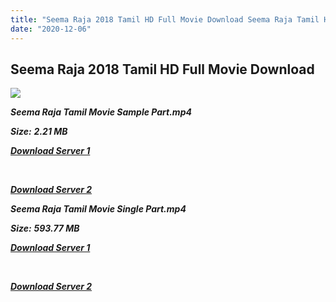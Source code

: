 ```yaml
---
title: "Seema Raja 2018 Tamil HD Full Movie Download Seema Raja Tamil HD Movie Download"
date: "2020-12-06"
---
```


## Seema Raja 2018 Tamil HD Full Movie Download 

![](https://images.moviebuff.com/776966f5-0c59-4e43-bd2e-6689312b7326?w=1000)

**_Seema Raja Tamil Movie Sample Part.mp4_**

**_Size:_** **_2.21 MB_**

**_[Download Server 1](http://b7.wetransfer.vip/files/Tamil{525e4ed8fa01f01a9103e1e2d0de788082fff3ddd3718eaf08f87fc8fd9b0ee6}20Movies/Tamil{525e4ed8fa01f01a9103e1e2d0de788082fff3ddd3718eaf08f87fc8fd9b0ee6}202018{525e4ed8fa01f01a9103e1e2d0de788082fff3ddd3718eaf08f87fc8fd9b0ee6}20Movies/Seema{525e4ed8fa01f01a9103e1e2d0de788082fff3ddd3718eaf08f87fc8fd9b0ee6}20Raja{525e4ed8fa01f01a9103e1e2d0de788082fff3ddd3718eaf08f87fc8fd9b0ee6}20(2018)/Seema{525e4ed8fa01f01a9103e1e2d0de788082fff3ddd3718eaf08f87fc8fd9b0ee6}20Raja{525e4ed8fa01f01a9103e1e2d0de788082fff3ddd3718eaf08f87fc8fd9b0ee6}20(2018){525e4ed8fa01f01a9103e1e2d0de788082fff3ddd3718eaf08f87fc8fd9b0ee6}20Proper{525e4ed8fa01f01a9103e1e2d0de788082fff3ddd3718eaf08f87fc8fd9b0ee6}20HDRip/Seema{525e4ed8fa01f01a9103e1e2d0de788082fff3ddd3718eaf08f87fc8fd9b0ee6}20Raja{525e4ed8fa01f01a9103e1e2d0de788082fff3ddd3718eaf08f87fc8fd9b0ee6}20(2018){525e4ed8fa01f01a9103e1e2d0de788082fff3ddd3718eaf08f87fc8fd9b0ee6}20Sample{525e4ed8fa01f01a9103e1e2d0de788082fff3ddd3718eaf08f87fc8fd9b0ee6}20(640x360).mp4)_**

**_[  
](http://b7.wetransfer.vip/files/Tamil{525e4ed8fa01f01a9103e1e2d0de788082fff3ddd3718eaf08f87fc8fd9b0ee6}20Movies/Tamil{525e4ed8fa01f01a9103e1e2d0de788082fff3ddd3718eaf08f87fc8fd9b0ee6}202018{525e4ed8fa01f01a9103e1e2d0de788082fff3ddd3718eaf08f87fc8fd9b0ee6}20Movies/Seema{525e4ed8fa01f01a9103e1e2d0de788082fff3ddd3718eaf08f87fc8fd9b0ee6}20Raja{525e4ed8fa01f01a9103e1e2d0de788082fff3ddd3718eaf08f87fc8fd9b0ee6}20(2018)/Seema{525e4ed8fa01f01a9103e1e2d0de788082fff3ddd3718eaf08f87fc8fd9b0ee6}20Raja{525e4ed8fa01f01a9103e1e2d0de788082fff3ddd3718eaf08f87fc8fd9b0ee6}20(2018){525e4ed8fa01f01a9103e1e2d0de788082fff3ddd3718eaf08f87fc8fd9b0ee6}20Proper{525e4ed8fa01f01a9103e1e2d0de788082fff3ddd3718eaf08f87fc8fd9b0ee6}20HDRip/Seema{525e4ed8fa01f01a9103e1e2d0de788082fff3ddd3718eaf08f87fc8fd9b0ee6}20Raja{525e4ed8fa01f01a9103e1e2d0de788082fff3ddd3718eaf08f87fc8fd9b0ee6}20(2018){525e4ed8fa01f01a9103e1e2d0de788082fff3ddd3718eaf08f87fc8fd9b0ee6}20Sample{525e4ed8fa01f01a9103e1e2d0de788082fff3ddd3718eaf08f87fc8fd9b0ee6}20(640x360).mp4)_**

**_[Download Server 2](http://b7.wetransfer.vip/files/Tamil{525e4ed8fa01f01a9103e1e2d0de788082fff3ddd3718eaf08f87fc8fd9b0ee6}20Movies/Tamil{525e4ed8fa01f01a9103e1e2d0de788082fff3ddd3718eaf08f87fc8fd9b0ee6}202018{525e4ed8fa01f01a9103e1e2d0de788082fff3ddd3718eaf08f87fc8fd9b0ee6}20Movies/Seema{525e4ed8fa01f01a9103e1e2d0de788082fff3ddd3718eaf08f87fc8fd9b0ee6}20Raja{525e4ed8fa01f01a9103e1e2d0de788082fff3ddd3718eaf08f87fc8fd9b0ee6}20(2018)/Seema{525e4ed8fa01f01a9103e1e2d0de788082fff3ddd3718eaf08f87fc8fd9b0ee6}20Raja{525e4ed8fa01f01a9103e1e2d0de788082fff3ddd3718eaf08f87fc8fd9b0ee6}20(2018){525e4ed8fa01f01a9103e1e2d0de788082fff3ddd3718eaf08f87fc8fd9b0ee6}20Proper{525e4ed8fa01f01a9103e1e2d0de788082fff3ddd3718eaf08f87fc8fd9b0ee6}20HDRip/Seema{525e4ed8fa01f01a9103e1e2d0de788082fff3ddd3718eaf08f87fc8fd9b0ee6}20Raja{525e4ed8fa01f01a9103e1e2d0de788082fff3ddd3718eaf08f87fc8fd9b0ee6}20(2018){525e4ed8fa01f01a9103e1e2d0de788082fff3ddd3718eaf08f87fc8fd9b0ee6}20Sample{525e4ed8fa01f01a9103e1e2d0de788082fff3ddd3718eaf08f87fc8fd9b0ee6}20(640x360).mp4)_**

**_Seema Raja Tamil Movie Single Part.mp4_**

**_Size:_** **_593.77 MB_**

**_[Download Server 1](http://b7.wetransfer.vip/files/Tamil{525e4ed8fa01f01a9103e1e2d0de788082fff3ddd3718eaf08f87fc8fd9b0ee6}20Movies/Tamil{525e4ed8fa01f01a9103e1e2d0de788082fff3ddd3718eaf08f87fc8fd9b0ee6}202018{525e4ed8fa01f01a9103e1e2d0de788082fff3ddd3718eaf08f87fc8fd9b0ee6}20Movies/Seema{525e4ed8fa01f01a9103e1e2d0de788082fff3ddd3718eaf08f87fc8fd9b0ee6}20Raja{525e4ed8fa01f01a9103e1e2d0de788082fff3ddd3718eaf08f87fc8fd9b0ee6}20(2018)/Seema{525e4ed8fa01f01a9103e1e2d0de788082fff3ddd3718eaf08f87fc8fd9b0ee6}20Raja{525e4ed8fa01f01a9103e1e2d0de788082fff3ddd3718eaf08f87fc8fd9b0ee6}20(2018){525e4ed8fa01f01a9103e1e2d0de788082fff3ddd3718eaf08f87fc8fd9b0ee6}20Proper{525e4ed8fa01f01a9103e1e2d0de788082fff3ddd3718eaf08f87fc8fd9b0ee6}20HDRip/Seema{525e4ed8fa01f01a9103e1e2d0de788082fff3ddd3718eaf08f87fc8fd9b0ee6}20Raja{525e4ed8fa01f01a9103e1e2d0de788082fff3ddd3718eaf08f87fc8fd9b0ee6}20(2018){525e4ed8fa01f01a9103e1e2d0de788082fff3ddd3718eaf08f87fc8fd9b0ee6}20Single{525e4ed8fa01f01a9103e1e2d0de788082fff3ddd3718eaf08f87fc8fd9b0ee6}20Part{525e4ed8fa01f01a9103e1e2d0de788082fff3ddd3718eaf08f87fc8fd9b0ee6}20(640x360).mp4)_**

**_[  
](http://b7.wetransfer.vip/files/Tamil{525e4ed8fa01f01a9103e1e2d0de788082fff3ddd3718eaf08f87fc8fd9b0ee6}20Movies/Tamil{525e4ed8fa01f01a9103e1e2d0de788082fff3ddd3718eaf08f87fc8fd9b0ee6}202018{525e4ed8fa01f01a9103e1e2d0de788082fff3ddd3718eaf08f87fc8fd9b0ee6}20Movies/Seema{525e4ed8fa01f01a9103e1e2d0de788082fff3ddd3718eaf08f87fc8fd9b0ee6}20Raja{525e4ed8fa01f01a9103e1e2d0de788082fff3ddd3718eaf08f87fc8fd9b0ee6}20(2018)/Seema{525e4ed8fa01f01a9103e1e2d0de788082fff3ddd3718eaf08f87fc8fd9b0ee6}20Raja{525e4ed8fa01f01a9103e1e2d0de788082fff3ddd3718eaf08f87fc8fd9b0ee6}20(2018){525e4ed8fa01f01a9103e1e2d0de788082fff3ddd3718eaf08f87fc8fd9b0ee6}20Proper{525e4ed8fa01f01a9103e1e2d0de788082fff3ddd3718eaf08f87fc8fd9b0ee6}20HDRip/Seema{525e4ed8fa01f01a9103e1e2d0de788082fff3ddd3718eaf08f87fc8fd9b0ee6}20Raja{525e4ed8fa01f01a9103e1e2d0de788082fff3ddd3718eaf08f87fc8fd9b0ee6}20(2018){525e4ed8fa01f01a9103e1e2d0de788082fff3ddd3718eaf08f87fc8fd9b0ee6}20Single{525e4ed8fa01f01a9103e1e2d0de788082fff3ddd3718eaf08f87fc8fd9b0ee6}20Part{525e4ed8fa01f01a9103e1e2d0de788082fff3ddd3718eaf08f87fc8fd9b0ee6}20(640x360).mp4)_**

**_[Download Server 2](http://b7.wetransfer.vip/files/Tamil{525e4ed8fa01f01a9103e1e2d0de788082fff3ddd3718eaf08f87fc8fd9b0ee6}20Movies/Tamil{525e4ed8fa01f01a9103e1e2d0de788082fff3ddd3718eaf08f87fc8fd9b0ee6}202018{525e4ed8fa01f01a9103e1e2d0de788082fff3ddd3718eaf08f87fc8fd9b0ee6}20Movies/Seema{525e4ed8fa01f01a9103e1e2d0de788082fff3ddd3718eaf08f87fc8fd9b0ee6}20Raja{525e4ed8fa01f01a9103e1e2d0de788082fff3ddd3718eaf08f87fc8fd9b0ee6}20(2018)/Seema{525e4ed8fa01f01a9103e1e2d0de788082fff3ddd3718eaf08f87fc8fd9b0ee6}20Raja{525e4ed8fa01f01a9103e1e2d0de788082fff3ddd3718eaf08f87fc8fd9b0ee6}20(2018){525e4ed8fa01f01a9103e1e2d0de788082fff3ddd3718eaf08f87fc8fd9b0ee6}20Proper{525e4ed8fa01f01a9103e1e2d0de788082fff3ddd3718eaf08f87fc8fd9b0ee6}20HDRip/Seema{525e4ed8fa01f01a9103e1e2d0de788082fff3ddd3718eaf08f87fc8fd9b0ee6}20Raja{525e4ed8fa01f01a9103e1e2d0de788082fff3ddd3718eaf08f87fc8fd9b0ee6}20(2018){525e4ed8fa01f01a9103e1e2d0de788082fff3ddd3718eaf08f87fc8fd9b0ee6}20Single{525e4ed8fa01f01a9103e1e2d0de788082fff3ddd3718eaf08f87fc8fd9b0ee6}20Part{525e4ed8fa01f01a9103e1e2d0de788082fff3ddd3718eaf08f87fc8fd9b0ee6}20(640x360).mp4)_**
